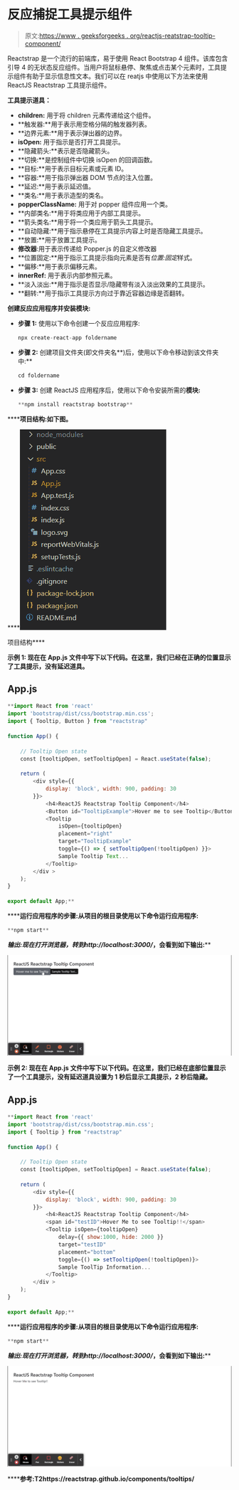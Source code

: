 # 反应捕捉工具提示组件

> 原文:[https://www . geeksforgeeks . org/reactjs-reatstrap-tooltip-component/](https://www.geeksforgeeks.org/reactjs-reactstrap-tooltip-component/)

Reactstrap 是一个流行的前端库，易于使用 React Bootstrap 4 组件。该库包含引导 4 的无状态反应组件。当用户将鼠标悬停、聚焦或点击某个元素时，工具提示组件有助于显示信息性文本。我们可以在 reatjs 中使用以下方法来使用 ReactJS Reactstrap 工具提示组件。

**工具提示道具：**

*   **children:** 用于将 children 元素传递给这个组件。
*   **触发器:**用于表示用空格分隔的触发器列表。
*   **边界元素:**用于表示弹出器的边界。
*   **isOpen:** 用于指示是否打开工具提示。
*   **隐藏箭头:**表示是否隐藏箭头。
*   **切换:**是控制组件中切换 isOpen 的回调函数。
*   **目标:**用于表示目标元素或元素 ID。
*   **容器:**用于指示弹出器 DOM 节点的注入位置。
*   **延迟:**用于表示延迟值。
*   **类名:**用于表示造型的类名。
*   **popperClassName:** 用于对 popper 组件应用一个类。
*   **内部类名:**用于将类应用于内部工具提示。
*   **箭头类名:**用于将一个类应用于箭头工具提示。
*   **自动隐藏:**用于指示悬停在工具提示内容上时是否隐藏工具提示。
*   **放置:**用于放置工具提示。
*   **修改器**:用于表示传递给 Popper.js 的自定义修改器
*   **位置固定:**用于指示工具提示指向元素是否有*位置:固定*样式。
*   **偏移:**用于表示偏移元素。
*   **innerRef:** 用于表示内部参照元素。
*   **淡入淡出:**用于指示是否显示/隐藏带有淡入淡出效果的工具提示。
*   **翻转:**用于指示工具提示方向过于靠近容器边缘是否翻转。

**创建反应应用程序并安装模块:**

*   **步骤 1:** 使用以下命令创建一个反应应用程序:

    ```jsx
    npx create-react-app foldername
    ```

*   **步骤 2:** 创建项目文件夹(即文件夹名**)后，使用以下命令移动到该文件夹中:**

    ```jsx
    cd foldername
    ```

*   **步骤 3:** 创建 ReactJS 应用程序后，使用以下命令安装所需的****模块:****

    ```jsx
    **npm install reactstrap bootstrap**
    ```

******项目结构:**如下图。****

****![](img/f04ae0d8b722a9fff0bd9bd138b29c23.png)

项目结构**** 

******示例 1:** 现在在 **App.js** 文件中写下以下代码。在这里，我们已经在正确的位置显示了工具提示，没有延迟道具。****

## ****App.js****

```jsx
**import React from 'react'
import 'bootstrap/dist/css/bootstrap.min.css';
import { Tooltip, Button } from "reactstrap"

function App() {

    // Tooltip Open state
    const [tooltipOpen, setTooltipOpen] = React.useState(false);

    return (
        <div style={{
            display: 'block', width: 900, padding: 30
        }}>
            <h4>ReactJS Reactstrap Tooltip Component</h4>
            <Button id="TooltipExample">Hover me to see Tooltip</Button>
            <Tooltip
                isOpen={tooltipOpen}
                placement="right"
                target="TooltipExample"
                toggle={() => { setTooltipOpen(!tooltipOpen) }}>
                Sample Tooltip Text...
            </Tooltip>
        </div >
    );
}

export default App;**
```

******运行应用程序的步骤:**从项目的根目录使用以下命令运行应用程序:****

```jsx
**npm start**
```

******输出:**现在打开浏览器，转到***http://localhost:3000/***，会看到如下输出:****

****![](img/6348a8477a559cb61ce2a57c0fb534ac.png)****

******示例 2:** 现在在 **App.js** 文件中写下以下代码。在这里，我们已经在底部位置显示了一个工具提示，没有延迟道具设置为 1 秒后显示工具提示，2 秒后隐藏。****

## ****App.js****

```jsx
**import React from 'react'
import 'bootstrap/dist/css/bootstrap.min.css';
import { Tooltip } from "reactstrap"

function App() {

    // Tooltip Open state
    const [tooltipOpen, setTooltipOpen] = React.useState(false);

    return (
        <div style={{
            display: 'block', width: 900, padding: 30
        }}>
            <h4>ReactJS Reactstrap Tooltip Component</h4>
            <span id="testID">Hover Me to see Tooltip!!</span>
            <Tooltip isOpen={tooltipOpen}
                delay={{ show:1000, hide: 2000 }}
                target="testID"
                placement="bottom"
                toggle={() => setTooltipOpen(!tooltipOpen)}>
                Sample ToolTip Information...
            </Tooltip>
        </div >
    );
}

export default App;**
```

******运行应用程序的步骤:**从项目的根目录使用以下命令运行应用程序:****

```jsx
**npm start**
```

******输出:**现在打开浏览器，转到***http://localhost:3000/***，会看到如下输出:****

****![](img/b1bd26d927b871e641c36cb51b942619.png)****

******参考:**T2https://reactstrap.github.io/components/tooltips/****